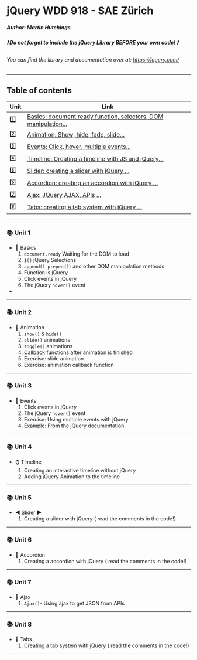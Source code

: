 # jQuery WDD 918 - SAE Zürich
##### Author: Martin Hutchings
##### :exclamation: Do not forget to include the jQuery Library BEFORE your own code! :exclamation:
###### You can find the library and documentation over at: https://jquery.com/
---
## Table of contents
|Unit   |Link   |
| ---   | ---   |
|:one:    |[Basics: document ready function, selectors, DOM manipulation...](https://github.com/stribis/jquery_wdd918#books-unit-1)|
|:two:   |[Animation: Show, hide, fade, slide...](https://github.com/stribis/jquery_wdd918#books-unit-2)|
|:three:    |[Events: Click, hover, multiple events...](https://github.com/stribis/jquery_wdd918#books-unit-3)|
|:four:    |[Timeline: Creating a timeline with JS and jQuery...](https://github.com/stribis/jquery_wdd918#books-unit-4)|
|:five:    |[Slider: creating a slider with jQuery ...](https://github.com/stribis/jquery_wdd918#books-unit-5)|
|:six:    |[Accordion: creating an accordion with jQuery ...](https://github.com/stribis/jquery_wdd918#books-unit-6)|
|:seven:    |[Ajax: JQuery AJAX, APIs ...](https://github.com/stribis/jquery_wdd918#books-unit-7)|
|:eight:    |[Tabs: creating a tab system with jQuery ...](https://github.com/stribis/jquery_wdd918#books-unit-8)|
---
### :books: Unit 1
* :school_satchel: Basics
  1. `document.ready` Waiting for the DOM to load
  2. `$()` jQuery Selections
  3. `append() prepend()` and other DOM manipulation methods
  4. Function is jQuery
  5. Click events in jQuery
  6. The jQuery `hover()` event 
* 
---
### :books: Unit 2
* :runner: Animation
  1. `show()` & `hide()` 
  2. `slide()` animations
  3. `toggle()` animations
  4. Callback functions after animation is finished
  5. Exercise: slide animation
  6. Exercise: animation callback function
---
### :books: Unit 3
* :rocket: Events
  1. Click events in jQuery
  2. The jQuery `hover()` event 
  3. Exercise: Using multiple events with jQuery
  4. Example: From the jQuery documentation. 

---
### :books: Unit 4
* :watch: Timeline
  1. Creating an interactive timeline without jQuery
  2. Adding jQuery Animation to the timeline

---
### :books: Unit 5
* :arrow_backward: Slider :arrow_forward:
  1. Creating a slider with jQuery ( read the comments in the code!)
---
### :books: Unit 6
* :musical_keyboard: Accordion
  1. Creating a accordion with jQuery ( read the comments in the code!)
---
### :books: Unit 7
* :link: Ajax
  1. `Ajax()`- Using ajax to get JSON from APIs
---
### :books: Unit 8
* :file_folder: Tabs
  1. Creating a tab system with jQuery ( read the comments in the code!)
---

